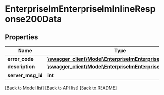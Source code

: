 # EnterpriseImEnterpriseImInlineResponse200Data

## Properties
Name | Type | Description | Notes
------------ | ------------- | ------------- | -------------
**error_code** | [**\swagger_client\Model\EnterpriseImEnterpriseImErrorCode**](EnterpriseImEnterpriseImErrorCode.md) |  | 
**description** | [**\swagger_client\Model\EnterpriseImEnterpriseImDescription**](EnterpriseImEnterpriseImDescription.md) |  | 
**server_msg_id** | **int** | 内部使用 | [optional] 

[[Back to Model list]](../README.md#documentation-for-models) [[Back to API list]](../README.md#documentation-for-api-endpoints) [[Back to README]](../README.md)

